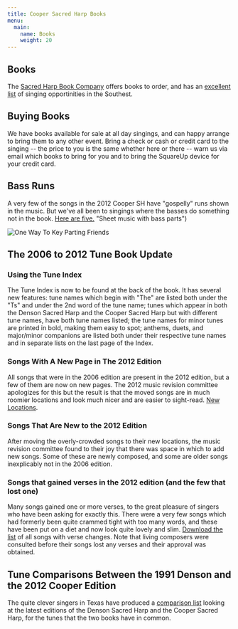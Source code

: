 ```yaml
---
title: Cooper Sacred Harp Books
menu:
  main:
    name: Books
    weight: 20
---
```


## Books
The [Sacred Harp Book Company](http://www.sacredharpbook.com/) offers books to order, and has an [excellent list](http://www.sacredharpbook.com/calendar-of-singings/) of singing opportinities in the Southest.

## Buying Books
We have books available for sale at all day singings, and can happy arrange to bring them to any other event. Bring a check or cash or credit card to the singing -- the price to you is the same whether here or there -- warn us via email which books to bring for you and to bring the SquareUp device for your credit card.

## Bass Runs
A very few of the songs in the 2012 Cooper SH have "gospelly" runs shown in the music. But we've all been to singings where the basses do something not in the book. [Here are five.](/BassRunSongs.pdf) "Sheet music with bass parts")

![One Way To Key Parting Friends](img/Keying377PartingFriends.jpg)

## The 2006 to 2012 Tune Book Update

### Using the Tune Index
The Tune Index is now to be found at the back of the book.  It has several new features: tune names which begin with "The" are listed both under the "Ts" and under the 2nd word of the tune name; tunes which appear in both the Denson Sacred Harp and the Cooper Sacred Harp but with different tune names, have both tune names listed; the tune names for minor tunes are printed in bold, making them easy to spot; anthems, duets, and major/minor companions are listed both under their respective tune names and in separate lists on the last page of the Index.

### Songs With A New Page in The 2012 Edition
All songs that were in the 2006 edition are present in the 2012 edition, but a few of them are now on new pages. The 2012 music revision committee apologizes for this but the result is that the moved songs are in much roomier locations and look much nicer and are easier to sight-read.  [New Locations](/CooperSongsMoved.pdf).

### Songs That Are New to the 2012 Edition
After moving the overly-crowded songs to their new locations, the music revision committee found to their joy that there was space in which to add new songs. Some of these are newly composed, and some are older songs inexplicably not in the 2006 edition.

### Songs that gained verses in the 2012 edition (and the few that lost one)
Many songs gained one or more verses, to the great pleasure of singers who have been asking for exactly this. There were a very few songs which had formerly been quite crammed tight with too many words, and these have been put on a diet and now look quite lovely and slim. [Download the list](/CooperChangedVerses.pdf) of all songs with verse changes. Note that living composers were consulted before their songs lost any verses and their approval was obtained.

## Tune Comparisons Between the 1991 Denson and the 2012 Cooper Edition

The quite clever singers in Texas have produced a [comparison list](http://resources.texasfasola.org/tunecomparisonindex.html) looking at the latest editions of the Denson Sacred Harp and the Cooper Sacred Harp, for the tunes that the two books have in common.